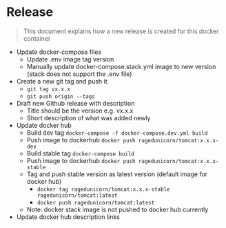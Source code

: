 # Release

> This document explains how a new release is created for this docker container

* Update docker-compose files
  * Update .env image tag version
  * Manually update docker-compose.stack.yml image to new version (stack does not support the .env file)
* Create a new git tag and push it
  * `git tag vx.x.x`
  * `git push origin --tags`
* Draft new Github release with description
  * Title should be the version e.g. vx.x.x
  * Short description of what was added newly
* Update docker hub
  * Build dev tag `docker-compose -f docker-compose.dev.yml build`
  * Push image to dockerhub `docker push ragedunicorn/tomcat:x.x.x-dev`
  * Build stable tag `docker-compose build`
  * Push image to dockerhub `docker push ragedunicorn/tomcat:x.x.x-stable`
  * Tag and push stable version as latest version (default image for docker hub)
    * `docker tag ragedunicorn/tomcat:x.x.x-stable ragedunicorn/tomcat:latest`
    * `docker push ragedunicorn/tomcat:latest`
  * Note: docker stack image is not pushed to docker hub currently
* Update docker hub description links

